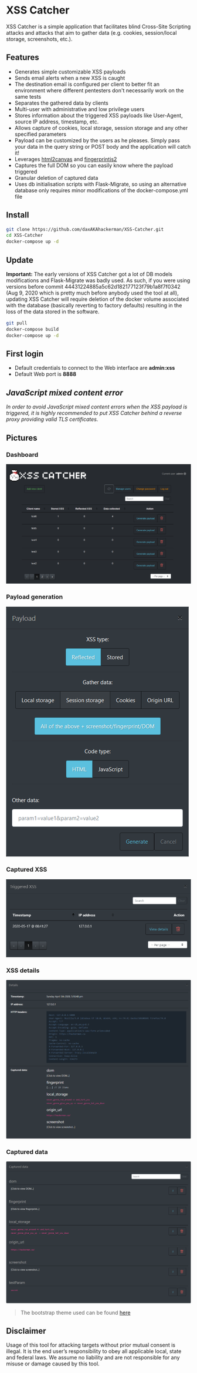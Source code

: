 # XSS Catcher
XSS Catcher is a simple application that facilitates blind Cross-Site Scripting attacks and attacks that aim to gather data (e.g. cookies, session/local storage, screenshots, etc.). 
## Features
* Generates simple customizable XSS payloads
* Sends email alerts when a new XSS is caught
* The destination email is configured per client to better fit an environment where different pentesters don't necessarily work on the same tests
* Separates the gathered data by clients
* Multi-user with administrative and low privilege users
* Stores information about the triggered XSS payloads like User-Agent, source IP address, timestamp, etc.
* Allows capture of cookies, local storage, session storage and any other specified parameters
* Payload can be customized by the users as he pleases. Simply pass your data in the query string or POST body and the application will catch it! 
* Leverages [html2canvas](https://github.com/niklasvh/html2canvas) and [fingerprintjs2](https://github.com/Valve/fingerprintjs2)
* Captures the full DOM so you can easily know where the payload triggered
* Granular deletion of captured data
* Uses db initialisation scripts with Flask-Migrate, so using an alternative database only requires minor modifications of the docker-compose.yml file
## Install
```bash
git clone https://github.com/daxAKAhackerman/XSS-Catcher.git
cd XSS-Catcher
docker-compose up -d
```
## Update
**Important:** The early versions of XSS Catcher got a lot of DB models modifications and Flask-Migrate was badly used. As such, if you were using versions before commit 44431224885a5c62d182177123f79b1a8f7f0342 (Aug 9, 2020 which is pretty much before anybody used the tool at all), updating XSS Catcher will require deletion of the docker volume associated with the database (basically reverting to factory defaults) resulting in the loss of the data stored in the software. 
```bash
git pull
docker-compose build
docker-compose up -d
```
## First login
* Default credentials to connect to the Web interface are **admin:xss**
* Default Web port is **8888**
## *JavaScript mixed content error*
*In order to avoid JavaScript mixed content errors when the XSS payload is triggered, it is highly recommended to put XSS Catcher behind a reverse proxy providing valid TLS certificates.*
## Pictures
### Dashboard
![Alt text](/pictures/dashboard.png?raw=true "Dashboard")
### Payload generation
![Alt text](/pictures/payload.png?raw=true "Payload generation")
### Captured XSS
![Alt text](/pictures/xss.png?raw=true "Captured XSS")
### XSS details
![Alt text](/pictures/details.png?raw=true "XSS details")
### Captured data
![Alt text](/pictures/data.png?raw=true "Captured data")
> The bootstrap theme used can be found [here](https://bootswatch.com/slate/)
## Disclaimer
Usage of this tool for attacking targets without prior mutual consent is illegal. It is the end user’s responsibility to obey all applicable local, state and federal laws. We assume no liability and are not responsible for any misuse or damage caused by this tool.

